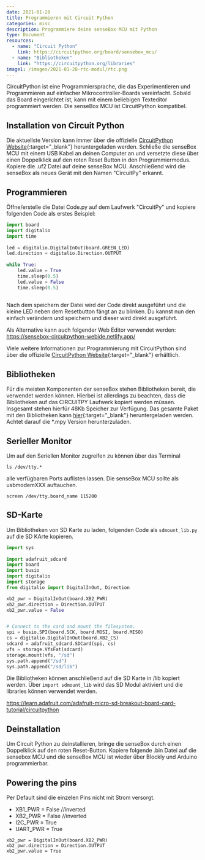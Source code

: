 ```yaml
---
date: 2021-01-28
title: Programmieren mit Circuit Python
categories: misc
description: Programmiere deine senseBox MCU mit Python
type: Document
resources:
  - name: "Circuit Python"
    link: https://circuitpython.org/board/sensebox_mcu/
  - name: "Bibliotheken"
    link: "https://circuitpython.org/libraries"
image1: /images/2021-01-28-rtc-modul/rtc.png
---
```


CircuitPython ist eine Programmiersprache, die das Experimentieren und Programmieren auf einfacher Mikrocontroller-Boards vereinfacht. Sobald das Board eingerichtet ist, kann mit einem beliebigen Texteditor programmiert werden. Die senseBox MCU ist CircuitPython kompatibel.

## Installation von Circuit Python


Die aktuellste Version kann immer über die offizielle [CircuitPython Website](https://circuitpython.org/board/sensebox_mcu/){:target="_blank"} heruntergeladen werden. 
Schließe die senseBox MCU mit einem USB Kabel an deinen Computer an und versetzte diese über einen Doppelklick auf den roten Reset Button in den Programmiermodus. Kopiere die .uf2 Datei auf deine senseBox MCU. Anschließend wird die senseBox als neues Gerät mit den Namen "CircuitPy" erkannt.

## Programmieren

Öffne/erstelle die Datei Code.py auf dem Laufwerk "CircuitPy" und kopiere folgenden Code als erstes Beispiel:

```python
import board
import digitalio
import time
 
led = digitalio.DigitalInOut(board.GREEN_LED)
led.direction = digitalio.Direction.OUTPUT
 
while True:
    led.value = True
    time.sleep(0.5)
    led.value = False
    time.sleep(0.5)
    
```    

Nach dem speichern der Datei wird der Code direkt ausgeführt und die kleine LED neben dem Resetbutton fängt an zu blinken. Du kannst nun den einfach verändern und speichern und dieser wird direkt ausgeführt.

Als Alternative kann auch folgender Web Editor verwendet werden:
https://sensebox-circuitpython-webide.netlify.app/


Viele weitere Informationen zur Programmierung mit CircuitPython sind über die offizielle [CircuitPython Website](https://circuitpython.org/awesome){:target="_blank"} erhältlich.

## Bibliotheken
Für die meisten Komponenten der senseBox stehen Bibliotheken bereit, die verwendet werden können. Hierbei ist allerdings zu beachten, dass die Bibliotheken auf das CIRCUITPY Laufwerk kopiert werden müssen. Insgesamt stehen hierfür 48Kb Speicher zur Verfügung. Das gesamte Paket mit den Bibliotheken kann [hier](https://circuitpython.org/libraries){:target="_blank"} heruntergeladen werden. Achtet darauf die *.mpy Version herunterzuladen. 

## Serieller Monitor
Um auf den Seriellen Monitor zugreifen zu können über das Terminal 
```
ls /dev/tty.*
```
alle verfügbaren Ports auflisten lassen. Die senseBox MCU sollte als usbmodemXXX auftauchen.
```
screen /dev/tty.board_name 115200
```

## SD-Karte
Um Bibliotheken von SD Karte zu laden, folgenden Code als `sdmount_lib.py` auf die SD KArte kopieren.

```python
import sys
 
import adafruit_sdcard
import board
import busio
import digitalio
import storage
from digitalio import DigitalInOut, Direction 

xb2_pwr = DigitalInOut(board.XB2_PWR)
xb2_pwr.direction = Direction.OUTPUT
xb2_pwr.value = False


# Connect to the card and mount the filesystem.
spi = busio.SPI(board.SCK, board.MOSI, board.MISO)
cs = digitalio.DigitalInOut(board.XB2_CS)
sdcard = adafruit_sdcard.SDCard(spi, cs)
vfs = storage.VfsFat(sdcard)
storage.mount(vfs, "/sd")
sys.path.append("/sd")
sys.path.append("/sd/lib")
```

Die Bibliotheken können anschließend auf die SD Karte in /lib kopiert werden. 
Über `import sdmount_lib` wird das SD Modul aktiviert und die libraries können verwendet werden.

https://learn.adafruit.com/adafruit-micro-sd-breakout-board-card-tutorial/circuitpython

## Deinstallation
Um Circuit Python zu deinstallieren, bringe die senseBox durch einen Doppelklick auf den roten Reset-Button. Kopiere folgende .bin Datei auf die sensebox MCU und die senseBox MCU ist wieder über Blockly und Arduino programmierbar.

## Powering the pins
Per Default sind die einzelen Pins nicht mit Strom versorgt. 
* XB1_PWR = False //inverted
* XB2_PWR = False //inverted
* I2C_PWR = True
* UART_PWR = True

```
xb2_pwr = DigitalInOut(board.XB2_PWR)
xb2_pwr.direction = Direction.OUTPUT
xb2_pwr.value = True
```

